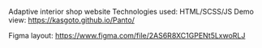 Adaptive interior shop website
Technologies used: HTML/SCSS/JS
Demo view: https://kasgoto.github.io/Panto/

Figma layout: https://www.figma.com/file/2AS6R8XC1GPENt5LxwoRLJ
